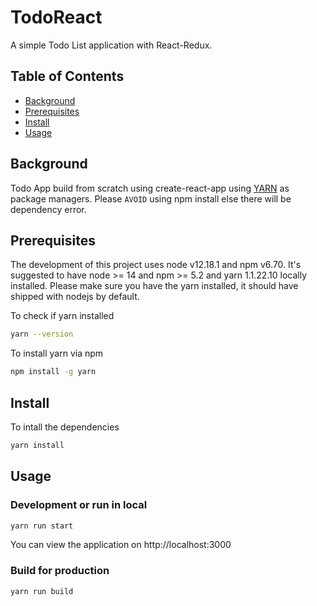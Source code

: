 # TodoReact

A simple Todo List application with React-Redux.

## Table of Contents

- [Background](#background)
- [Prerequisites](#prerequisites)
- [Install](#install)
- [Usage](#usage)

## Background

Todo App build from scratch using create-react-app using [YARN](https://classic.yarnpkg.com/en/docs/install/#mac-stable) as package managers. Please `AVOID` using npm install else there will be dependency error.

## Prerequisites

The development of this project uses node v12.18.1 and npm v6.70. It's suggested to have node >= 14 and npm >= 5.2 and yarn 1.1.22.10 locally installed. Please make sure you have the yarn installed, it should have shipped with nodejs by default.

To check if yarn installed

```sh
yarn --version
```

To install yarn via npm

```sh
npm install -g yarn
```

## Install

To intall the dependencies

```sh
yarn install
```

## Usage

### Development or run in local

```sh
yarn run start
```

You can view the application on http://localhost:3000

### Build for production

```sh
yarn run build
```
